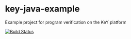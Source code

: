 # key-java-example
Example project for program verification on the KeY platform

[![Build Status](https://travis-ci.org/KeYProject/key-java-example.svg?branch=master)](https://travis-ci.org/KeYProject/key-java-example)
